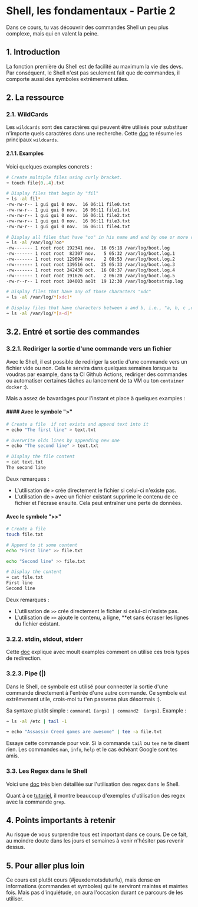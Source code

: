 # Shell, les fondamentaux - Partie 2
Dans ce cours, tu vas découvrir des commandes Shell un peu plus complexe, mais qui en valent la peine. 

## 1. Introduction
La fonction première du Shell est de facilité au maximum la vie des devs. Par conséquent, le Shell n'est pas seulement fait que de commandes, il comporte aussi des symboles extrêmement utiles.

## 2. La ressource

### 2.1. WildCards
Les `wildcards` sont des caractères qui peuvent être utilisés pour substituer n'importe quels caractères dans une recherche. 
Cette [doc](https://tldp.org/LDP/GNU-Linux-Tools-Summary/html/x11655.htm) te résume les principaux `wildcards`. 


#### 2.1.1. Examples
Voici quelques examples concrets :

```sh
# Create multiple files using curly bracket.
➜ touch file{0..4}.txt

# Display files that begin by "fil"
➜ ls -al fil*   
-rw-rw-r-- 1 gui gui 0 nov.  16 06:11 file0.txt
-rw-rw-r-- 1 gui gui 0 nov.  16 06:11 file1.txt
-rw-rw-r-- 1 gui gui 0 nov.  16 06:11 file2.txt
-rw-rw-r-- 1 gui gui 0 nov.  16 06:11 file3.txt
-rw-rw-r-- 1 gui gui 0 nov.  16 06:11 file4.txt
```

```sh
# Display all files that have "oo" in his name and end by one or more characters
➜ ls -al /var/log/?oo*
-rw------- 1 root root 192341 nov.  16 05:18 /var/log/boot.log
-rw------- 1 root root  82307 nov.   5 05:32 /var/log/boot.log.1
-rw------- 1 root root 129694 nov.   2 08:53 /var/log/boot.log.2
-rw------- 1 root root 139516 oct.  25 05:33 /var/log/boot.log.3
-rw------- 1 root root 242438 oct.  16 08:37 /var/log/boot.log.4
-rw------- 1 root root 191626 oct.   2 06:20 /var/log/boot.log.5
-rw-r--r-- 1 root root 104003 août  19 12:30 /var/log/bootstrap.log
```


```sh
# Display files that have any of those characters "xdc"
➜ ls -al /var/log/*[xdc]*

# Display files that have characters between a and b, i.e., "a, b, c ,d"
➜ ls -al /var/log/*[a-d]*
```


## 3.2. Entré et sortie des commandes
### 3.2.1. Rediriger la sortie d'une commande vers un fichier

Avec le Shell, il est possible de rediriger la sortie d'une commande vers un fichier vide ou non. 
Cela te servira dans quelques semaines lorsque tu voudras par example, dans ta CI Github Actions, rediriger des commandes ou automatiser certaines tâches au lancement de ta VM ou ton `container docker` :).

Mais a assez de bavardages pour l'instant et place à quelques examples :

#### #### Avec le symbole ">"
```sh
# Create a file  if not exists and append text into it
➜ echo "The first line" > text.txt

# Overwrite olds lines by appending new one
➜ echo "The second line" > text.txt

# Display the file content
➜ cat text.txt
The second line
 ```

Deux remarques : 
- L'utilisation de `>` crée directement le fichier si celui-ci n'existe pas.
- L'utilisation de `>` avec un fichier existant supprime le contenu de ce fichier et l'écrase ensuite. 
  Cela peut entraîner une perte de données.


#### Avec le symbole ">>"
```sh
# Create a file
touch file.txt

# Append to it some content
echo "First line" >> file.txt

echo "Second line" >> file.txt

# Display the content
➜ cat file.txt
First line
Second line
```

Deux remarques : 
- L'utilisation de `>>` crée directement le fichier si celui-ci n'existe pas.
- L'utilisation de `>>`  ajoute le contenu, a ligne, **et sans écraser les lignes du fichier existant.


### 3.2.2. stdin, stdout, stderr
Cette [doc](https://www.guru99.com/linux-redirection.html) explique avec moult examples 
comment on utilise ces trois types de redirection.

### 3.2.3. Pipe (|) 

Dans le Shell, ce symbole est utilisé pour connecter la sortie d'une commande directement à l'entrée d'une autre commande. 
Ce symbole est extrêmement utile, crois-moi tu t'en passeras plus désormais :).

Sa syntaxe plutôt simple : `command1 [args] | command2  [args]`. 
Example :

```sh
➜ ls -al /etc | tail -1

➜ echo "Assassin Creed games are awesome" | tee -a file.txt
```
Essaye cette commande pour voir. 
Si la commande `tail` ou `tee` ne te disent rien. 
Les commandes `man`, `info`, `help` et le cas échéant Google sont tes amis.

### 3.3. Les Regex dans le Shell

Voici une [doc](https://www.guru99.com/linux-regular-expressions.html) très bien détaillée sur l'utilisation des regex dans le Shell.

Quant à ce [tutoriel](https://www.cyberciti.biz/faq/grep-regular-expressions/), il montre beaucoup d'exemples d'utilisation des regex avec la commande `grep`.

## 4. Points importants à retenir
Au risque de vous surprendre tous est important dans ce cours. 
De ce fait, au moindre doute dans les jours et semaines à venir n'hésiter pas revenir dessus.

## 5. Pour aller plus loin
Ce cours est plutôt cours (#jeuxdemotsduturfu), mais dense en informations (commandes et symboles) qui te serviront maintes et maintes fois.
Mais pas d'inquiétude, on aura l'occasion durant ce parcours de les utiliser.